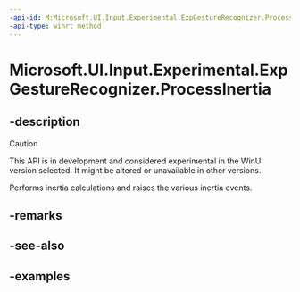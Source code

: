 ```yaml
---
-api-id: M:Microsoft.UI.Input.Experimental.ExpGestureRecognizer.ProcessInertia
-api-type: winrt method
---
```


# Microsoft.UI.Input.Experimental.ExpGestureRecognizer.ProcessInertia

<!--
public void ProcessInertia ();
-->

## -description

> [!CAUTION]
> This API is in development and considered experimental in the WinUI version selected. It might be altered or unavailable in other versions.

Performs inertia calculations and raises the various inertia events.

## -remarks

## -see-also

## -examples
